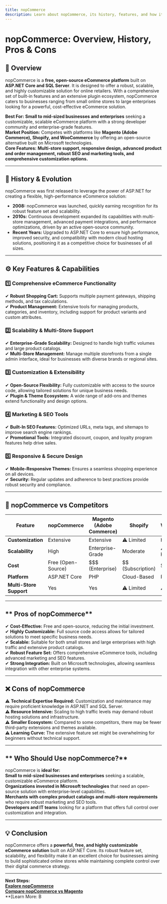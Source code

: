 ```yaml
---
title: nopCommerce
description: Learn about nopCommerce, its history, features, and how it compares to other eCommerce platforms.
---
```


# **nopCommerce: Overview, History, Pros & Cons**

## **📌 Overview**  
nopCommerce is a **free, open-source eCommerce platform** built on **ASP.NET Core and SQL Server**. It is designed to offer a robust, scalable, and highly customizable solution for online retailers. With a comprehensive set of built-in features and an extensive plugin ecosystem, nopCommerce caters to businesses ranging from small online stores to large enterprises looking for a powerful, cost-effective eCommerce solution.

 **Best For:** **Small to mid-sized businesses and enterprises** seeking a customizable, scalable eCommerce platform with a strong developer community and enterprise-grade features.  
 **Market Position:** Competes with platforms like **Magento (Adobe Commerce), Shopify, and WooCommerce** by offering an open-source alternative built on Microsoft technologies.  
 **Core Features:** **Multi-store support, responsive design, advanced product and order management, robust SEO and marketing tools, and comprehensive customization options.**

---

## **📜 History & Evolution**  
nopCommerce was first released to leverage the power of ASP.NET for creating a flexible, high-performance eCommerce solution:

- **2008:** nopCommerce was launched, quickly earning recognition for its robust feature set and scalability.
- **2010s:** Continuous development expanded its capabilities with multi-store management, advanced payment integrations, and performance optimizations, driven by an active open-source community.
- **Recent Years:** Upgraded to ASP.NET Core to ensure high performance, improved security, and compatibility with modern cloud hosting solutions, positioning it as a competitive choice for businesses of all sizes.

---

## **⚙️ Key Features & Capabilities**

### **1️⃣ Comprehensive eCommerce Functionality**
✔ **Robust Shopping Cart:** Supports multiple payment gateways, shipping methods, and tax calculations.  
✔ **Product Management:** Extensive tools for managing products, categories, and inventory, including support for product variants and custom attributes.

### **2️⃣ Scalability & Multi-Store Support**
✔ **Enterprise-Grade Scalability:** Designed to handle high traffic volumes and large product catalogs.  
✔ **Multi-Store Management:** Manage multiple storefronts from a single admin interface, ideal for businesses with diverse brands or regional sites.

### **3️⃣ Customization & Extensibility**
✔ **Open-Source Flexibility:** Fully customizable with access to the source code, allowing tailored solutions for unique business needs.  
✔ **Plugin & Theme Ecosystem:** A wide range of add-ons and themes extend functionality and design options.

### **4️⃣ Marketing & SEO Tools**
✔ **Built-In SEO Features:** Optimized URLs, meta tags, and sitemaps to improve search engine rankings.  
✔ **Promotional Tools:** Integrated discount, coupon, and loyalty program features help drive sales.

### **5️⃣ Responsive & Secure Design**
✔ **Mobile-Responsive Themes:** Ensures a seamless shopping experience on all devices.  
✔ **Security:** Regular updates and adherence to best practices provide robust security and compliance.

---

## **🔄 nopCommerce vs Competitors**

| Feature                   | nopCommerce          | Magento (Adobe Commerce) | Shopify            | WooCommerce      |
|---------------------------|----------------------|--------------------------|--------------------|------------------|
| **Customization**         |  Extensive         |  Extensive             | ⚠ Limited          |  High          |
| **Scalability**           |  High              |  Enterprise-Grade      |  Moderate        | ⚠ Depends on Hosting |
| **Cost**                  |  Free (Open-Source)| $$$ (Enterprise)         | $$ (Subscription)  | $ (Variable)     |
| **Platform**              | ASP.NET Core         | PHP                      | Cloud-Based        | PHP              |
| **Multi-Store Support**   |  Yes               |  Yes                   | ⚠ Limited          | ⚠ With Plugins   |

---

## ** Pros of nopCommerce**  
✔ **Cost-Effective:** Free and open-source, reducing the initial investment.  
✔ **Highly Customizable:** Full source code access allows for tailored solutions to meet specific business needs.  
✔ **Scalable:** Suitable for both small stores and large enterprises with high traffic and extensive product catalogs.  
✔ **Robust Feature Set:** Offers comprehensive eCommerce tools, including advanced marketing and SEO features.  
✔ **Strong Integration:** Built on Microsoft technologies, allowing seamless integration with other enterprise systems.

---

## **❌ Cons of nopCommerce**  
⚠ **Technical Expertise Required:** Customization and maintenance may require proficient knowledge in ASP.NET and SQL Server.  
⚠ **Resource Intensive:** Scaling to high traffic levels may demand robust hosting solutions and infrastructure.  
⚠ **Smaller Ecosystem:** Compared to some competitors, there may be fewer third-party extensions and themes available.  
⚠ **Learning Curve:** The extensive feature set might be overwhelming for beginners without technical support.

---

## ** Who Should Use nopCommerce?**  
nopCommerce is **ideal for:**  
 **Small to mid-sized businesses and enterprises** seeking a scalable, customizable eCommerce platform.  
 **Organizations invested in Microsoft technologies** that need an open-source solution with enterprise-level capabilities.  
 **Merchants with complex product catalogs and multi-store requirements** who require robust marketing and SEO tools.  
 **Developers and IT teams** looking for a platform that offers full control over customization and integration.

---

## **💡 Conclusion**  
nopCommerce offers a **powerful, free, and highly customizable eCommerce solution** built on ASP.NET Core. Its robust feature set, scalability, and flexibility make it an excellent choice for businesses aiming to build sophisticated online stores while maintaining complete control over their digital commerce strategy.

---

 **Next Steps:**  
 **[Explore nopCommerce](https://www.nopcommerce.com/)**  
 **[Compare nopCommerce vs Magento](#)**  
 **[Learn More: B
